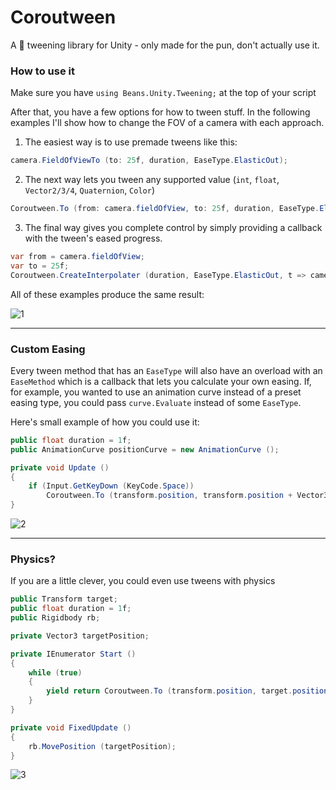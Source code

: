 # Coroutween
A 💩 tweening library for Unity - only made for the pun, don't actually use it.

### How to use it
Make sure you have `using Beans.Unity.Tweening;` at the top of your script

After that, you have a few options for how to tween stuff.
In the following examples I'll show how to change the FOV of a camera with each approach.

1. The easiest way is to use premade tweens like this:
```cs
camera.FieldOfViewTo (to: 25f, duration, EaseType.ElasticOut);
```
2. The next way lets you tween any supported value (`int`, `float`, `Vector2/3/4`, `Quaternion`, `Color`)
```cs
Coroutween.To (from: camera.fieldOfView, to: 25f, duration, EaseType.ElasticOut, x => camera.fieldOfView = x);
```
3. The final way gives you complete control by simply providing a callback with the tween's eased progress.
```cs
var from = camera.fieldOfView;
var to = 25f;
Coroutween.CreateInterpolater (duration, EaseType.ElasticOut, t => camera.fieldOfView = Mathf.LerpUnclamped (from, to, t));
```

All of these examples produce the same result:

![1](https://i.imgur.com/Gca8XFf.gif)

---

### Custom Easing
Every tween method that has an `EaseType` will also have an overload with an `EaseMethod` which is a callback that lets you calculate your own easing. If, for example, you wanted to use an animation curve instead of a preset easing type, you could pass `curve.Evaluate` instead of some `EaseType`.

Here's small example of how you could use it:
```cs
public float duration = 1f;
public AnimationCurve positionCurve = new AnimationCurve ();

private void Update ()
{
    if (Input.GetKeyDown (KeyCode.Space))
        Coroutween.To (transform.position, transform.position + Vector3.up, duration, positionCurve.Evaluate, x => transform.position = x);
}
```
![2](https://i.imgur.com/fkako6q.gif)

---

### Physics?
If you are a little clever, you could even use tweens with physics
```cs
public Transform target;
public float duration = 1f;
public Rigidbody rb;

private Vector3 targetPosition;

private IEnumerator Start ()
{
    while (true)
    {
        yield return Coroutween.To (transform.position, target.position, duration, EaseType.ElasticOut, x => targetPosition = x);
    }
}

private void FixedUpdate ()
{
    rb.MovePosition (targetPosition);
}
```
![3](https://i.imgur.com/m2iwh3I.gif)
